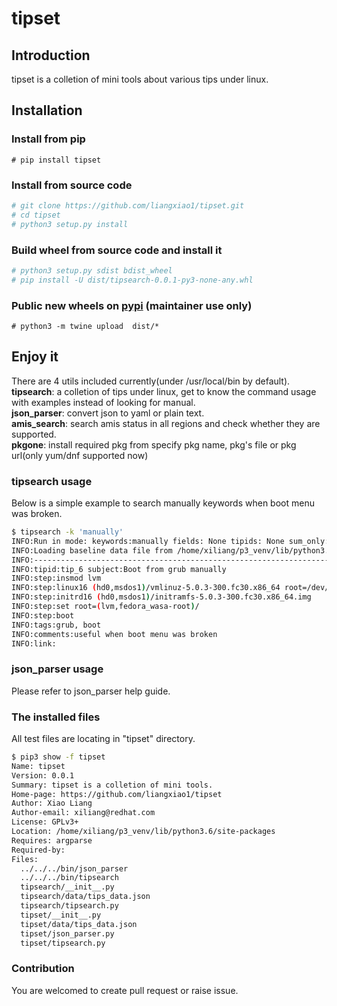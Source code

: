 # tipset

## Introduction

tipset is a colletion of mini tools about various tips under linux.

## Installation

### Install from pip

`# pip install tipset`

### Install from source code

```bash
# git clone https://github.com/liangxiao1/tipset.git
# cd tipset
# python3 setup.py install
```

### Build wheel from source code and install it

```bash
# python3 setup.py sdist bdist_wheel
# pip install -U dist/tipsearch-0.0.1-py3-none-any.whl
```

### Public new wheels on [pypi](https://pypi.org/project/tipset/) (maintainer use only)

`# python3 -m twine upload  dist/*`

## Enjoy it

There are 4 utils included currently(under /usr/local/bin by default).  
**tipsearch**: a colletion of tips under linux, get to know the command usage with examples instead of looking for manual.  
**json_parser**: convert json to yaml or plain text.  
**amis_search**: search amis status in all regions and check whether they are supported.  
**pkgone**: install required pkg from specify pkg name, pkg's file or pkg url(only yum/dnf supported now)

### **tipsearch** usage

Below is a simple example to search manually keywords when boot menu was broken.

```bash
$ tipsearch -k 'manually'
INFO:Run in mode: keywords:manually fields: None tipids: None sum_only: False
INFO:Loading baseline data file from /home/xiliang/p3_venv/lib/python3.6/site-packages/tipset/data/tips_data.json
INFO:---------------------------------------------------------------------------
INFO:tipid:tip_6 subject:Boot from grub manually
INFO:step:insmod lvm
INFO:step:linux16 (hd0,msdos1)/vmlinuz-5.0.3-300.fc30.x86_64 root=/dev/mapper/fedora_wasa-root ro rd.lvm.lv=fedora_wasa/root
INFO:step:initrd16 (hd0,msdos1)/initramfs-5.0.3-300.fc30.x86_64.img
INFO:step:set root=(lvm,fedora_wasa-root)/
INFO:step:boot
INFO:tags:grub, boot
INFO:comments:useful when boot menu was broken
INFO:link:
```

### **json_parser usage**

Please refer to json_parser help guide.

### The installed files

All test files are locating in "tipset" directory.

```bash
$ pip3 show -f tipset
Name: tipset
Version: 0.0.1
Summary: tipset is a colletion of mini tools.
Home-page: https://github.com/liangxiao1/tipset
Author: Xiao Liang
Author-email: xiliang@redhat.com
License: GPLv3+
Location: /home/xiliang/p3_venv/lib/python3.6/site-packages
Requires: argparse
Required-by: 
Files:
  ../../../bin/json_parser
  ../../../bin/tipsearch
  tipsearch/__init__.py
  tipsearch/data/tips_data.json
  tipsearch/tipsearch.py
  tipset/__init__.py
  tipset/data/tips_data.json
  tipset/json_parser.py
  tipset/tipsearch.py

```

### Contribution

You are welcomed to create pull request or raise issue.
